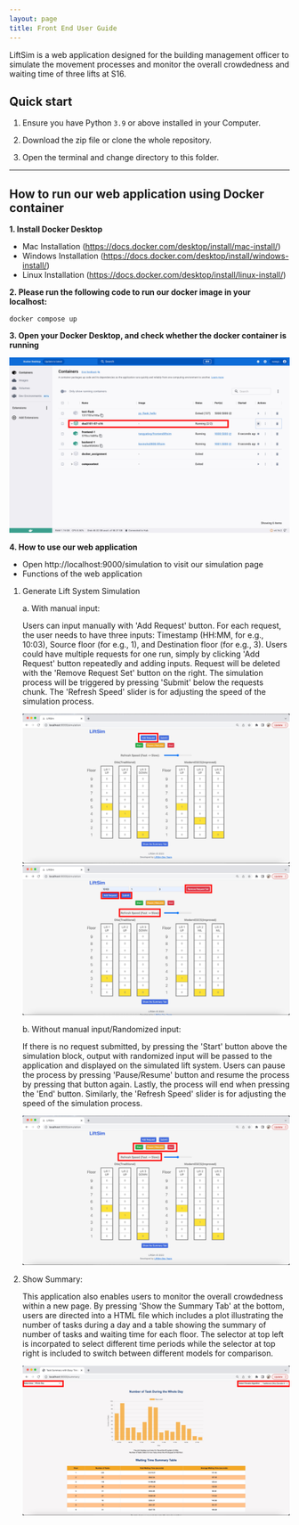 ```yaml
---
layout: page
title: Front End User Guide
---
```


LiftSim is a web application designed for the building management officer to simulate the movement processes and monitor the overall crowdedness and waiting time of three lifts at S16.

## Quick start

1. Ensure you have Python `3.9` or above installed in your Computer.

2. Download the zip file or clone the whole repository.

3. Open the terminal and change directory to this folder.

--------------------------------------------------------------------------------------------------------------------

## How to run our web application using Docker container

**1. Install Docker Desktop** 
- Mac Installation (https://docs.docker.com/desktop/install/mac-install/)
- Windows Installation (https://docs.docker.com/desktop/install/windows-install/)
- Linux Installation (https://docs.docker.com/desktop/install/linux-install/)

**2. Please run the following code to run our docker image in your localhost:**

```linux 
docker compose up
```

**3. Open your Docker Desktop, and check whether the docker container is running**

<p align="center">
    <img src="https://github.com/jerome-neo/DSA3101-07-S16/blob/front-end/docs/images/Docker.jpg">
</p>

**4. How to use our web application**

- Open http://localhost:9000/simulation to visit our simulation page
- Functions of the web application

1. Generate Lift System Simulation

   a. With manual input:
   
   Users can input manually with 'Add Request' button. For each request, the user needs to have three inputs: Timestamp (HH:MM, for e.g., 10:03), Source floor (for
   e.g., 1), and Destination floor (for e.g., 3). Users could have multiple requests for one run, simply by clicking 'Add Request' button repeatedly and adding
   inputs. Request will be deleted with the 'Remove Request Set' button on the right. The simulation process will be triggered by pressing 'Submit' below the
   requests chunk. The 'Refresh Speed' slider is for adjusting the speed of the simulation process.
   <p align="center">
       <img src="https://github.com/jerome-neo/DSA3101-07-S16/blob/front-end/docs/images/Add Request.jpg">
       <img src="https://github.com/jerome-neo/DSA3101-07-S16/blob/front-end/docs/images/Submit.jpg">
   </p>

   b. Without manual input/Randomized input:
   
   If there is no request submitted, by pressing the 'Start' button above the simulation block, output with randomized input will be passed to the application and
   displayed on the simulated lift system. Users can pause the process by pressing 'Pause/Resume' button and resume the process by pressing that button again.
   Lastly, the process will end when pressing the 'End' button. Similarly, the 'Refresh Speed' slider is for adjusting the speed of the simulation process.
   <p align="center">
       <img src="https://github.com/jerome-neo/DSA3101-07-S16/blob/front-end/docs/images/Start_Pause_End.jpg">
   </p>

2. Show Summary:
   
   This application also enables users to monitor the overall crowdedness within a new page. By pressing 'Show the Summary Tab' at the bottom, users are directed
   into a HTML file which includes a plot illustrating the number of tasks during a day and a table showing the summary of number of tasks and waiting time for each
   floor. The selector at top left is incorpated to select different time periods while the selector at top right is included to switch between different models for
   comparison.
   <p align="center">
       <img src="https://github.com/jerome-neo/DSA3101-07-S16/blob/front-end/docs/images/Summary.jpg">
   </p>
